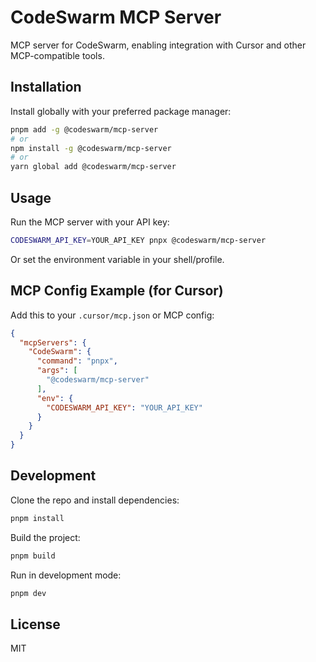 # CodeSwarm MCP Server

MCP server for CodeSwarm, enabling integration with Cursor and other MCP-compatible tools.

## Installation

Install globally with your preferred package manager:

```sh
pnpm add -g @codeswarm/mcp-server
# or
npm install -g @codeswarm/mcp-server
# or
yarn global add @codeswarm/mcp-server
```

## Usage

Run the MCP server with your API key:

```sh
CODESWARM_API_KEY=YOUR_API_KEY pnpx @codeswarm/mcp-server
```

Or set the environment variable in your shell/profile.

## MCP Config Example (for Cursor)

Add this to your `.cursor/mcp.json` or MCP config:

```json
{
  "mcpServers": {
    "CodeSwarm": {
      "command": "pnpx",
      "args": [
        "@codeswarm/mcp-server"
      ],
      "env": {
        "CODESWARM_API_KEY": "YOUR_API_KEY"
      }
    }
  }
}
```

## Development

Clone the repo and install dependencies:

```sh
pnpm install
```

Build the project:

```sh
pnpm build
```

Run in development mode:

```sh
pnpm dev
```

## License

MIT 